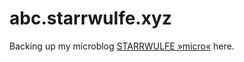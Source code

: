 # abc.starrwulfe.xyz
Backing up my microblog [STARRWULFE »micro«](https://abc.starrwulfe.xyz/) here. 
